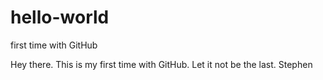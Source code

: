 # hello-world
first time with GitHub

Hey there. This is my first time with GitHub. Let it not be the last.
Stephen
